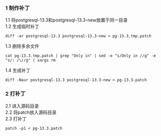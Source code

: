 ### 1 制作补丁  
1.1 将postgresql-13.3和postgresql-13.3-new放置于同一目录  
1.2 生成临时补丁  
```
diff -ar postgresql-13.3 postgresql-13.3-new > pg-13.3.tmp.patch
```
1.3 删除多余文件  
```
cat pg-13.3.tmp.patch | grep "Only in" | sed -e "s/Only in //g" -e "s/: /\//g" | xargs rm
```
1.4 生成补丁  
```
diff -Naur postgresql-13.3 postgresql-13.3-new > pg-13.3.patch
```
### 2 打补丁  
2.1 进入源码目录  
2.2 将patch放入源码目录  
2.3 打补丁  
```
patch -p1 < pg-13.3.patch
```
